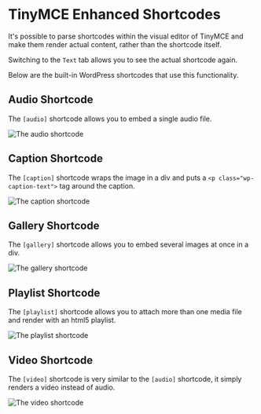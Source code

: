 # TinyMCE Enhanced Shortcodes

It's possible to parse shortcodes within the visual editor of TinyMCE and make them render actual content, rather than the shortcode itself.

Switching to the `Text` tab allows you to see the actual shortcode again.

Below are the built-in WordPress shortcodes that use this functionality.

## Audio Shortcode

The `[audio]` shortcode allows you to embed a single audio file.

![The audio shortcode](https://i3.wp.com/developer.wordpress.org/files/2014/09/shortcodes-tinymce-enhanced-shortcodes-01.png)

## Caption Shortcode

The `[caption]` shortcode wraps the image in a div and puts a `<p class="wp-caption-text">` tag around the caption.

![The caption shortcode](https://i3.wp.com/developer.wordpress.org/files/2014/09/shortcodes-tinymce-enhanced-shortcodes-02.png)

## Gallery Shortcode

The `[gallery]` shortcode allows you to embed several images at once in a div.

![The gallery shortcode](https://i3.wp.com/developer.wordpress.org/files/2014/09/shortcodes-tinymce-enhanced-shortcodes-03.png)

## Playlist Shortcode

The `[playlist]` shortcode allows you to attach more than one media file and render with an html5 playlist.

![The playlist shortcode](https://i3.wp.com/developer.wordpress.org/files/2014/09/shortcodes-tinymce-enhanced-shortcodes-04.png)

## Video Shortcode

The `[video]` shortcode is very similar to the `[audio]` shortcode, it simply renders a video instead of audio.

![The video shortcode](https://i3.wp.com/developer.wordpress.org/files/2014/09/shortcodes-tinymce-enhanced-shortcodes-05.png)